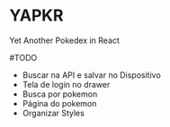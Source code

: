 # YAPKR
Yet Another Pokedex in React


#TODO
- Buscar na API e salvar no Dispositivo
- Tela de login no drawer
- Busca por pokemon
- Página do pokemon
- Organizar Styles
